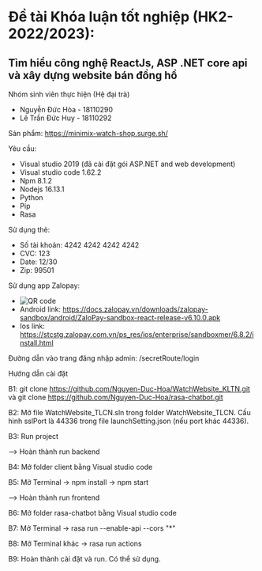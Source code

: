 # Đề tài Khóa luận tốt nghiệp (HK2-2022/2023):
## Tìm hiểu công nghệ ReactJs, ASP .NET core api và xây dựng website bán đồng hồ

Nhóm sinh viên thực hiện (Hệ đại trà)
- Nguyễn Đức Hòa - 18110290
- Lê Trần Đức Huy - 18110292

Sản phẩm: https://minimix-watch-shop.surge.sh/

Yêu cầu:
- Visual studio 2019 (đã cài đặt gói ASP.NET and web development)
- Visual studio code 1.62.2
- Npm 8.1.2
- Nodejs 16.13.1
- Python
- Pip
- Rasa

Sử dụng thẻ:
- Số tài khoản: 4242 4242 4242 4242
- CVC: 123
- Date: 12/30
- Zip: 99501

Sử dụng app Zalopay: 
- ![QR code](https://docs.zalopay.vn/images/download-sbapp-qr.png "QR code")
- Android link: https://docs.zalopay.vn/downloads/zalopay-sandbox/android/ZaloPay-sandbox-react-release-v6.10.0.apk
- Ios link: https://stcstg.zalopay.com.vn/ps_res/ios/enterprise/sandboxmer/6.8.2/install.html

Đường dẫn vào trang đăng nhập admin: /secretRoute/login 

Hướng dẫn cài đặt

B1: git clone https://github.com/Nguyen-Duc-Hoa/WatchWebsite_KLTN.git và git clone https://github.com/Nguyen-Duc-Hoa/rasa-chatbot.git

B2: Mở file WatchWebsite_TLCN.sln trong folder WatchWebsite_TLCN. Cấu hình sslPort là 44336 trong file launchSetting.json (nếu port khác 44336).

B3: Run project 

--> Hoàn thành run backend

B4: Mở folder client bằng Visual studio code

B5: Mở Terminal -> npm install -> npm start

--> Hoàn thành run frontend

B6: Mở folder rasa-chatbot bằng Visual studio code

B7: Mở Terminal -> rasa run --enable-api --cors "*"

B8: Mở Terminal khác -> rasa run actions

B9: Hoàn thành cài đặt và run. Có thể sử dụng.

